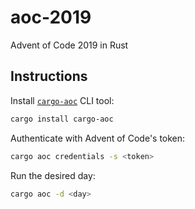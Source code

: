 # aoc-2019

Advent of Code 2019 in Rust

## Instructions

Install [`cargo-aoc`](https://github.com/gobanos/cargo-aoc) CLI tool:

```zsh
cargo install cargo-aoc
```

Authenticate with Advent of Code's token:

```zsh
cargo aoc credentials -s <token>
```

Run the desired day:

```zsh
cargo aoc -d <day>
```
